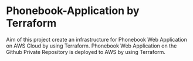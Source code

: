 # Phonebook-Application by Terraform
Aim of this project create an infrastructure for Phonebook Web Application on AWS Cloud by using Terraform.
Phonebook Web Application on the Github Private Repository is deployed to AWS by using Terraform.
